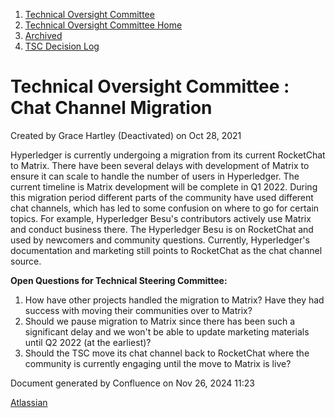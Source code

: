 1. [Technical Oversight Committee](index.html)
2. [Technical Oversight Committee Home](Technical-Oversight-Committee-Home_21430274.html)
3. [Archived](Archived_21447696.html)
4. [TSC Decision Log](TSC-Decision-Log_21437418.html)

# Technical Oversight Committee : Chat Channel Migration

Created by Grace Hartley (Deactivated) on Oct 28, 2021

Hyperledger is currently undergoing a migration from its current RocketChat to Matrix. There have been several delays with development of Matrix to ensure it can scale to handle the number of users in Hyperledger. The current timeline is Matrix development will be complete in Q1 2022. During this migration period different parts of the community have used different chat channels, which has led to some confusion on where to go for certain topics. For example, Hyperledger Besu's contributors actively use Matrix and conduct business there. The Hyperledger Besu is on RocketChat and used by newcomers and community questions. Currently, Hyperledger's documentation and marketing still points to RocketChat as the chat channel source.

**Open Questions for Technical Steering Committee:**

1. How have other projects handled the migration to Matrix? Have they had success with moving their communities over to Matrix?
2. Should we pause migration to Matrix since there has been such a significant delay and we won't be able to update marketing materials until Q2 2022 (at the earliest)?
3. Should the TSC move its chat channel back to RocketChat where the community is currently engaging until the move to Matrix is live?

Document generated by Confluence on Nov 26, 2024 11:23

[Atlassian](http://www.atlassian.com/)
